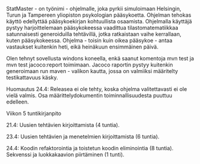 StatMaster - on työnimi - ohjelmalle, joka pyrkii simuloimaan Helsingin, Turun ja Tampereen yliopiston psykologian pääsykoetta. Ohjelman tehokas käyttö edellyttää pääsykoekirjan kohtuullista osaamista. Ohjelmalla käyttäjä pystyy harjoittelemaan pääsykokeessa vaadittua tilastomatematiikkaa satunnaisesti generoiduilla tehtävillä, jotka ratkaistaan vaihe kerrallaan, kuten pääsykokeessa. Ohjelma - toisin kuin oikea pääsykoe - antaa vastaukset kuitenkin heti, eikä heinäkuun ensimmäinen päivä. 

Olen tehnyt sovellusta windons koneella, enkä saanut komentoja mvn test ja mvn test jacoco:report toimimaan. 
Jacoco raportin pystyy kuitenkin generoimaan run maven - valikon kautta, jossa on valmiiksi määritelty testikattavuus käsky. 

Huomautus 24.4: Releasea ei ole tehty, koska ohjelma valitettavasti ei ole vielä valmis. Osa määrittelydokumentin toiminnallisuudesta puuttuu edelleen. 

Viikon 5 tuntikirjanpito

21.4: Uusien tehtävien kirjoittamista (4 tuntia).

23.4: Uusien tehtävien ja menetelmien kirjoittamista (6 tuntia).

24.4: Koodin refaktorointia ja toistetun koodin eliminointia (8 tuntia). Sekvenssi ja luokkakaavion piirtäminen (1 tunti).
